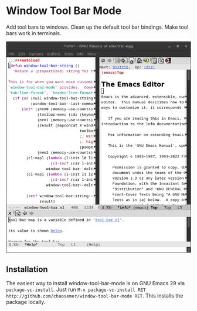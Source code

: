 # Window Tool Bar Mode

Add tool bars to windows.  Clean up the default tool bar bindings.
Make tool bars work in terminals.

![A picture is worth a thousand words](images/screenshot.png)

## Installation

The easiest way to install window-tool-bar-mode is on GNU Emacs 29 via
`package-vc-install`. Just run `M-x package-vc-install RET
http://github.com/chaosemer/window-tool-bar-mode RET`. This installs
the package locally.
